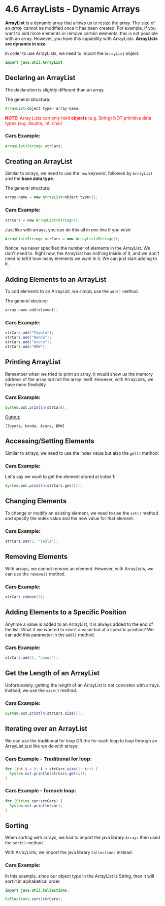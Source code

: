 # 4.6 ArrayLists - Dynamic Arrays

**ArrayList** is a dynamic array that allows us to resize the array. The size of an *array* cannot be modified once it has been created. For example, if you want to add more elements or remove certain elements, this is not possible with an array. However, you have this capability with ArrayLists. **ArrayLists are dynamic in size**

In order to use ArrayLists, we need to import the `ArrayList` object:
```java
import java.util.ArrayList
```

## Declaring an ArrayList
The declaration is slightly different than an array.

The general structure:
```java
ArrayList<object type> array-name;
```
<span style="color:red">
<b>NOTE:</b> Array Lists can only hold <b>objects</b> (e.g. String) NOT primitive data types (e.g. double, int, char)
</span>

### Cars Example:
```java
ArrayList<String> strCars;
```

## Creating an ArrayList
Similar to arrays, we need to use the `new` keyword, followed by `ArrayList` and the **base data type**.

The general structure:
```java
array-name = new ArrayList<object type>();
```

### Cars Example:
```java
strCars = new ArrayList<String>();
```

Just like with arrays, you can do this all in one line if you wish:
```java
ArrayList<String> strCars = new ArrayList<String>();
```

Notice, we never specified the number of elements in the ArrayList. We don't need to. Right now, the ArrayList has nothing inside of it, and we don't need to tell it how many elements we want in it. We can just start adding to it. 

## Adding Elements to an ArrayList
To add elements to an ArrayList, we simply use the `add()` method.

The general struture:
```java
array-name.add(element);
```

### Cars Example:
```java
strCars.add("Toyota");
strCars.add("Honda");
strCars.add("Acura");
strCars.add("BMW");
```

## Printing ArrayList
Remember when we tried to print an array, it would show us the memory address of the array but not the array itself. However, with ArrayLists, we have more flexibility

### Cars Example:
```java
System.out.println(strCars);
```

<ins>Output:</ins>
```
[Toyota, Honda, Acura, BMW]
```

## Accessing/Setting Elements
Similar to arrays, we need to use the index value but also the `get()` method:

### Cars Example:
Let's say we want to get the element stored at index 1:
```java
System.out.println(strCars.get(1));
```

## Changing Elements
To change or modify an existing element, we need to use the `set()` method and specify the index value and the new value for that element.

### Cars Example:
```java
strCars.set(3, "Tesla");
```

## Removing Elements
With arrays, we cannot remove an element. However, with ArrayLists, we can use the `remove()` method.

### Cars Example:
```java
strCars.remove(2);
```

## Adding Elements to a Specific Position
Anytime a value is added to an ArrayList, it is always added to the end of the list. What if we wanted to insert a value but at a specific position? We can add this parameter in the `add()` method.

### Cars Example:
```java
strCars.add(1, "Lexus");
```

## Get the Length of an ArrayList
Unfortunately, getting the length of an ArrayList is not consisten with arrays. Instead, we use the `size()` method.

### Cars Example:
```java
System.out.println(strCars.size());
```

## Iterating over an ArrayList
We can use the traditional for loop OR the for-each loop to loop through an ArrayList just like we do with arrays:

### Cars Example - Traditional for loop:
```java
for (int i = 0; i < strCars.size(); i++) {
  System.out.println(strCars.get(i));
}
```

### Cars Example - foreach loop:
```java
for (String car:strCars) {
  System.out.println(car);
}
```

## Sorting
When sorting with arrays, we had to import the java library `Arrays` then used the `sort()` method.

With ArrayLists, we import the java library `Collections` instead.

### Cars Example:
In this example, since our object type in the ArrayList is String, then it will sort it in alphabetical order.
```java
import java.util.Collections;

Collections.sort(strCars);
```
